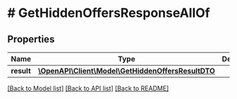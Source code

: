# # GetHiddenOffersResponseAllOf

## Properties

Name | Type | Description | Notes
------------ | ------------- | ------------- | -------------
**result** | [**\OpenAPI\Client\Model\GetHiddenOffersResultDTO**](GetHiddenOffersResultDTO.md) |  | [optional]

[[Back to Model list]](../../README.md#models) [[Back to API list]](../../README.md#endpoints) [[Back to README]](../../README.md)
